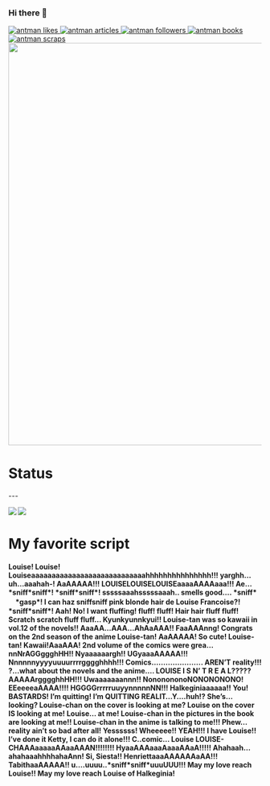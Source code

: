 ### Hi there 👋
<!-- Like のバッジ -->
<a href="https://zenn.dev/antman">
  <img src="https://zenn.badge.nikaera.com/s/antman/likes?style=plastic" alt="antman likes" />
</a>

<!-- Articles のバッジ -->
<a href="https://zenn.dev/antman/articles">
  <img src="https://zenn.badge.nikaera.com/s/antman/articles?style=plastic" alt="antman articles" />
</a>

<!-- Followers のバッジ -->
<a href="https://zenn.dev/antman/followers">
  <img src="https://zenn.badge.nikaera.com/s/antman/followers?style=plastic" alt="antman followers" />
</a>

<!-- Books のバッジ -->
<a href="https://zenn.dev/antman/books">
  <img src="https://zenn.badge.nikaera.com/s/antman/books?style=plastic" alt="antman books" />
</a>

<!-- Scraps のバッジ -->
<a href="https://zenn.dev/antman/scraps">
  <img src="https://zenn.badge.nikaera.com/s/antman/scraps?style=plastic" alt="antman scraps" />
</a>
<img width=800 src="https://github-profile-trophy.vercel.app/?username=yama-yeah&column=8&theme=gruvbox&no-frame=true"/>

<H1>Status</H1>
---
<div>
<img align="left" src="https://github-readme-stats.vercel.app/api?username=yama-yeah&count_private=true&show_icons=true" />

<img align="left" src="https://github-readme-stats.vercel.app/api/top-langs/?username=yama-yeah" /></div>
<br>
<div>
<H1> My favorite script </H1>
<H4>
  Louise! Louise! Louiseaaaaaaaaaaaaaaaaaaaaaaaaaaaahhhhhhhhhhhhhhh!!!
yarghh…uh…aaahah-! AaAAAAA!!! LOUISELOUISELOUISEaaaaAAAAaaa!!!
Ae…*sniff*sniff*! *sniff*sniff*! sssssaaahsssssaaah.. smells good…. *sniff*
　*gasp*! I can haz sniffsniff pink blonde hair de Louise Francoise?! *sniff*sniff*! Aah!
No! I want fluffing! fluff! fluff! Hair hair fluff fluff! Scratch scratch fluff fluff… Kyunkyunnkyui!!
Louise-tan was so kawaii in vol.12 of the novels!! AaaAA…AAA…AhAaAAA!! FaaAAAnng!
Congrats on the 2nd season of the anime Louise-tan! AaAAAAA! So cute! Louise-tan! Kawaii!AaaAAA!
2nd volume of the comics were grea…nnNrAGGggghHH!! Nyaaaaaargh!! UGyaaaAAAAA!!!
Nnnnnnyyyyuuuurrrrgggghhhh!!! Comics…………………. AREN’T reality!!! ?…what about the novels and the anime….
LOUISE I S N’ T R E A L????? AAAAArgggghhHH!!! Uwaaaaaaannn!!
NononononoNONONONONO! EEeeeeaAAAA!!!! HGGGGrrrrruuyynnnnnNN!!! Halkeginiaaaaaa!!
You! BASTARDS! I’m quitting! I’m QUITTING REALIT…Y….huh!? She’s…looking? Louise-chan on the cover is looking at me?
Louise on the cover IS looking at me! Louise… at me! Louise-chan in the pictures in the book are looking at me!!
Louise-chan in the anime is talking to me!!! Phew… reality ain’t so bad after all!
Yessssss! Wheeeee!! YEAH!!! I have Louise!! I’ve done it Ketty, I can do it alone!!!
C..comic… Louise LOUISE-CHAAAaaaaaAAaaAAAN!!!!!!!! HyaaAAAaaaAaaaAAaA!!!!!
Ahahaah…ahahaaahhhhahaAnn! Si, Siesta!! HenriettaaaAAAAAAaAA!!! TabithaaAAAAA!!
u….uuuu..*sniff*sniff*uuuUUU!!! May my love reach Louise!! May my love reach Louise of Halkeginia!
</H4>
</div>
<!--
**yama-yeah/yama-yeah** is a ✨ _special_ ✨ repository because its `README.md` (this file) appears on your GitHub profile.

Here are some ideas to get you started:

- 🔭 I’m currently working on ...
- 🌱 I’m currently learning ...
- 👯 I’m looking to collaborate on ...
- 🤔 I’m looking for help with ...
- 💬 Ask me about ...
- 📫 How to reach me: ...
- 😄 Pronouns: ...
- ⚡ Fun fact: ...
-->
